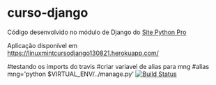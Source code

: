 # curso-django
Código desenvolvido no módulo de Django do [Site Python Pro](www.python.pro.br)

Aplicação disponível em https://linuxmintcursodjango130821.herokuapp.com/

#testando os imports do travis
#criar variavel de alias para mng 
#alias mng='python $VIRTUAL_ENV/../manage.py'
[![Build Status](https://app.travis-ci.com/leandromartins36/Linux_curso_django.svg?branch=main)](https://app.travis-ci.com/leandromartins36/Linux_curso_django)